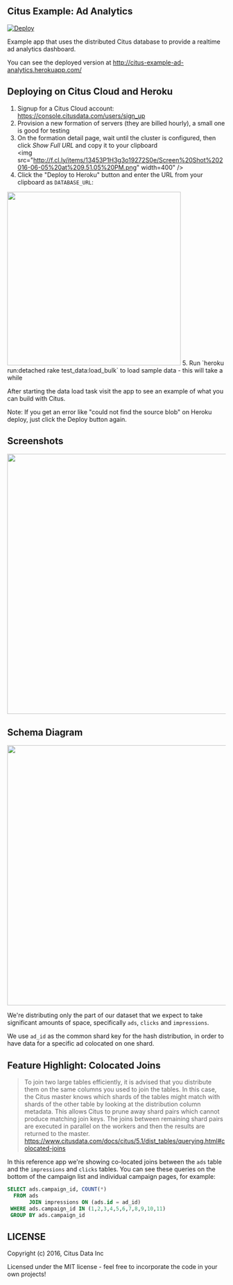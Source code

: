 ## Citus Example: Ad Analytics

[![Deploy](https://www.herokucdn.com/deploy/button.svg)](https://heroku.com/deploy?template=https://github.com/citusdata/citus-example-ad-analytics)

Example app that uses the distributed Citus database to provide a realtime ad analytics dashboard.

You can see the deployed version at http://citus-example-ad-analytics.herokuapp.com/

## Deploying on Citus Cloud and Heroku

1. Signup for a Citus Cloud account: https://console.citusdata.com/users/sign_up
2. Provision a new formation of servers (they are billed hourly), a small one is good for testing
3. On the formation detail page, wait until the cluster is configured, then click *Show Full URL* and copy it to your clipboard<br>
<img src="http://f.cl.ly/items/13453P1H3g3o19272S0e/Screen%20Shot%202016-06-05%20at%209.51.05%20PM.png" width=400" />
4. Click the "Deploy to Heroku" button and enter the URL from your clipboard as `DATABASE_URL`:<br>
<img src="http://f.cl.ly/items/071U2k270Q3y0u0G1V1q/Screen%20Shot%202016-06-06%20at%2012.24.54%20AM.png" width="400" />
5. Run `heroku run:detached rake test_data:load_bulk` to load sample data - this will take a while

After starting the data load task visit the app to see an example of what you can build with Citus.

Note: If you get an error like "could not find the source blob" on Heroku deploy, just click the Deploy button again.

## Screenshots

<img src="http://cl.ly/0y430z3l122y/Screen%20Shot%202016-06-01%20at%206.15.02%20PM.png" width="600" />

## Schema Diagram

<img src="http://cl.ly/0n3G0Q453p1X/schema_diagram.png" width="600" />

We're distributing only the part of our dataset that we expect to take significant amounts of space, specifically
`ads`, `clicks` and `impressions`.

We use `ad_id` as the common shard key for the hash distribution, in order to have data for a specific ad colocated on one shard.

## Feature Highlight: Colocated Joins

> To join two large tables efficiently, it is advised that you distribute them on the same columns you used to join the tables. In this case, the Citus master knows which shards of the tables might match with shards of the other table by looking at the distribution column metadata. This allows Citus to prune away shard pairs which cannot produce matching join keys. The joins between remaining shard pairs are executed in parallel on the workers and then the results are returned to the master.
<br>https://www.citusdata.com/docs/citus/5.1/dist_tables/querying.html#colocated-joins

In this reference app we're showing co-located joins between the `ads` table and the `impressions` and `clicks` tables. You can see these queries on the bottom of the campaign list and individual campaign pages, for example:

```sql
SELECT ads.campaign_id, COUNT(*)
  FROM ads
       JOIN impressions ON (ads.id = ad_id)
 WHERE ads.campaign_id IN (1,2,3,4,5,6,7,8,9,10,11)
 GROUP BY ads.campaign_id
```

## LICENSE

Copyright (c) 2016, Citus Data Inc

Licensed under the MIT license - feel free to incorporate the code in your own projects!
